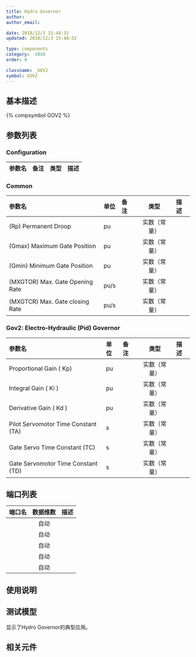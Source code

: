 ```yaml
---
title: Hydro Governor
author: 
author_email:

date: 2018/12/3 15:48:32
updated: 2018/12/3 15:48:32

type: components
category: -3010
order: 0

classname: _GOV2
symbol: GOV2
---
```

## 基本描述
{% compsymbol GOV2 %}

## 参数列表
### Configuration
| 参数名 | 备注 | 类型 | 描述 |
| :--- | :--- | :--: | :--- |

### Common
| 参数名 | 单位 | 备注 | 类型 | 描述 |
| :--- | :--- | :--- | :--: | :--- |
| (Rp) Permanent Droop | pu |  | 实数（常量） |  |
| (Gmax) Maximum Gate Position | pu |  | 实数（常量） |  |
| (Gmin) Minimum Gate Position | pu |  | 实数（常量） |  |
| (MXGTOR) Max. Gate Opening Rate | pu/s |  | 实数（常量） |  |
| (MXGTCR) Max. Gate closing Rate | pu/s |  | 实数（常量） |  |

### Gov2:  Electro-Hydraulic (Pid) Governor
| 参数名 | 单位 | 备注 | 类型 | 描述 |
| :--- | :--- | :--- | :--: | :--- |
| Proportional Gain ( Kp)  | pu |  | 实数（常量） |  |
| Integral Gain ( Ki ) | pu |  | 实数（常量） |  |
| Derivative Gain ( Kd ) | pu |  | 实数（常量） |  |
| Pilot Servomotor Time Constant (TA) | s |  | 实数（常量） |  |
| Gate Servo Time Constant (TC) | s |  | 实数（常量） |  |
| Gate Servomotor Time Constant (TD) | s |  | 实数（常量） |  |


## 端口列表

| 端口名 | 数据维数 | 描述 |
| :--- | :--:  | :--- |
|  | 自动 | |                   
|  | 自动 | |                   
|  | 自动 | |                   
|  | 自动 | |                   
|  | 自动 | |                   

## 使用说明


## 测试模型
[<test name>](<test link>)显示了Hydro Governor的典型应用。

## 相关元件


